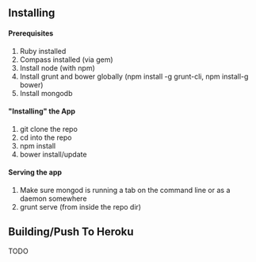 ## Installing

#### Prerequisites
1. Ruby installed
2. Compass installed (via gem)
3. Install node (with npm)
4. Install grunt and bower globally (npm install -g grunt-cli, npm install-g bower)
5. Install mongodb

#### "Installing" the App
1. git clone the repo
2. cd into the repo
3. npm install
4. bower install/update

#### Serving the app
1. Make sure mongod is running a tab on the command line or as a daemon somewhere
2. grunt serve (from inside the repo dir)

## Building/Push To Heroku
TODO